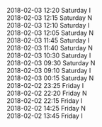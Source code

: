 2018-02-03 12:20 Saturday  I  
2018-02-03 12:15 Saturday  N  
2018-02-03 12:10 Saturday  I  
2018-02-03 12:05 Saturday  N  
2018-02-03 11:45 Saturday  I  
2018-02-03 11:40 Saturday  N  
2018-02-03 10:30 Saturday  I  
2018-02-03 09:30 Saturday  N  
2018-02-03 09:10 Saturday  I  
2018-02-03 00:15 Saturday  N  
2018-02-02 23:25 Friday  I  
2018-02-02 22:20 Friday  N  
2018-02-02 22:15 Friday  I  
2018-02-02 14:25 Friday  N  
2018-02-02 13:45 Friday  I  
